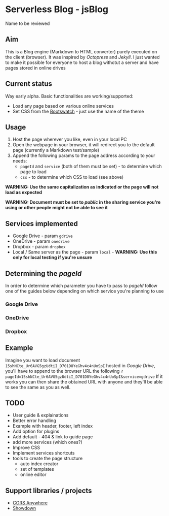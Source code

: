 # Serverless Blog - jsBlog
Name to be reviewed
## Aim
This is a Blog engine (Markdown to HTML converter) purely executed on the client (browser).
It was inspired by *Octopress* and *Jekyll*. I just wanted to make it possible for everyone to host a blog withotut a server and have pages stored in online drives
## Current status
Way early alpha. Basic functionalities are working/supported:
- Load any page based on various online services
- Set CSS from the [Bootswatch](https://bootswatch.com/) - just use the name of the theme
## Usage
1. Host the page wherever you like, even in your local PC
1. Open the webpage in your browser, it will redirect you to the default page (currently a Markdown test/sample)
1. Append the following params to the page address according to your needs:
    - `pageId` and `service` (both of them must be set) - to determine which page to load
    - `css` - to determine which CSS to load (see above)

**WARNING: Use the same capitalization as indicated or the page will not load as expected**

**WARNING: Document must be set to *public* in the sharing service you're using or other people might not be able to see it**
## Services implemented
- Google Drive - param `gdrive`
- OneDrive - param `onedrive`
- Dropbox - param `dropbox`
- Local / Same server as the page - param `local` - **WARNING: Use this only for local testing if you're unsure**
## Determining the *pageId*
In order to determine which parameter you have to pass to *pageId* follow one of the guides below depending on which service you're planning to use
### Google Drive
### OneDrive
### Dropbox
## Example
Imagine you want to load document `15shNCte_Ur6AVG5gzUdtiI_D701D8YeGhv4c4nUoSpI` hosted in *Google Drive*, you'll have to append to the browser URL the following `?pageId=15shNCte_Ur6AVG5gzUdtiI_D701D8YeGhv4c4nUoSpI&service=gdrive`
If it works you can then share the obtained URL with anyone and they'll be able to see the same as you as well.
## TODO
- User guide & explainations
- Better error handling
- Example with header, footer, left index
- Add option for plugins
- Add default - 404 & link to guide page
- add more services (which ones?)
- Improve CSS
- Implement services shortcuts
- tools to create the page structure
    - auto index creator
    - set of templates
    - online editor 
## Support libraries / projects
- [CORS Anywhere](https://github.com/Rob--W/cors-anywhere/#documentation)
- [Showdown](https://github.com/showdownjs/showdown)
